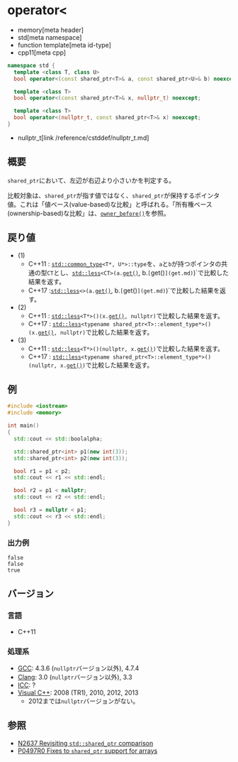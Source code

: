 # operator<
* memory[meta header]
* std[meta namespace]
* function template[meta id-type]
* cpp11[meta cpp]

```cpp
namespace std {
  template <class T, class U>
  bool operator<(const shared_ptr<T>& a, const shared_ptr<U>& b) noexcept; // (1)

  template <class T>
  bool operator<(const shared_ptr<T>& x, nullptr_t) noexcept;              // (2)

  template <class T>
  bool operator<(nullptr_t, const shared_ptr<T>& x) noexcept;              // (3)
}
```
* nullptr_t[link /reference/cstddef/nullptr_t.md]

## 概要
`shared_ptr`において、左辺が右辺より小さいかを判定する。

比較対象は、`shared_ptr`が指す値ではなく、`shared_ptr`が保持するポインタ値。これは「値ベース(value-based)な比較」と呼ばれる。「所有権ベース(ownership-based)な比較」は、[`owner_before()`](owner_before.md)を参照。


## 戻り値
- (1)
    - C++11 : [`std::common_type`](/reference/type_traits/common_type.md)`<T*, U*>::type`を、`a`と`b`が持つポインタの共通の型`CT`とし、[`std::less`](/reference/functional/less.md)`<CT>(a.`[`get()`](get.md), b.`[`get()`](get.md)`)`で比較した結果を返す。
    - C++17 :[`std::less`](/reference/functional/less.md)`<>(a.`[`get()`](get.md), b.`[`get()`](get.md)`)`で比較した結果を返す。
- (2)
    - C++11 : [`std::less`](/reference/functional/less.md)`<T*>()(x.`[`get()`](get.md)`, nullptr)`で比較した結果を返す。
    - C++17 : [`std::less`](/reference/functional/less.md)`<typename shared_ptr<T>::element_type*>()(x.`[`get()`](get.md)`, nullptr)`で比較した結果を返す。
- (3)
    - C++11 : [`std::less`](/reference/functional/less.md)`<T*>()(nullptr, x.`[`get()`](get.md)`)`で比較した結果を返す。
    - C++17 : [`std::less`](/reference/functional/less.md)`<typename shared_ptr<T>::element_type*>()(nullptr, x.`[`get()`](get.md)`)`で比較した結果を返す。


## 例
```cpp example
#include <iostream>
#include <memory>

int main()
{
  std::cout << std::boolalpha;

  std::shared_ptr<int> p1(new int(3));
  std::shared_ptr<int> p2(new int(3));

  bool r1 = p1 < p2;
  std::cout << r1 << std::endl;

  bool r2 = p1 < nullptr;
  std::cout << r2 << std::endl;

  bool r3 = nullptr < p1;
  std::cout << r3 << std::endl;
}
```

### 出力例
```
false
false
true
```

## バージョン
### 言語
- C++11

### 処理系
- [GCC](/implementation.md#gcc): 4.3.6 (`nullptr`バージョン以外), 4.7.4
- [Clang](/implementation.md#clang): 3.0 (`nullptr`バージョン以外), 3.3
- [ICC](/implementation.md#icc): ?
- [Visual C++](/implementation.md#visual_cpp): 2008 (TR1), 2010, 2012, 2013
	- 2012までは`nullptr`バージョンがない。


## 参照
- [N2637 Revisiting `std::shared_ptr` comparison](http://www.open-std.org/jtc1/sc22/wg21/docs/papers/2008/n2637.pdf)
- [P0497R0 Fixes to `shared_ptr` support for arrays](http://www.open-std.org/jtc1/sc22/wg21/docs/papers/2016/p0497r0.html)
